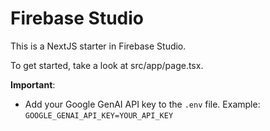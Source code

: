# Firebase Studio

This is a NextJS starter in Firebase Studio.

To get started, take a look at src/app/page.tsx.

**Important**:
- Add your Google GenAI API key to the `.env` file. Example: `GOOGLE_GENAI_API_KEY=YOUR_API_KEY`
